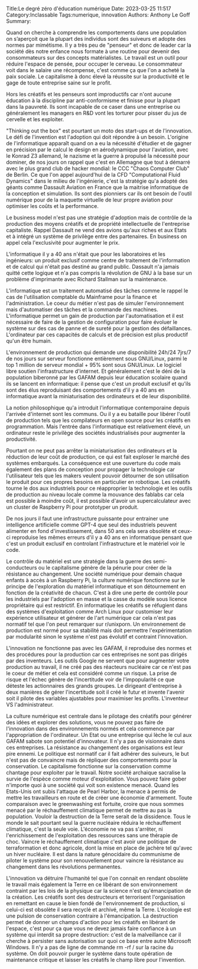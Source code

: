 ﻿Title:Le degré zéro d'éducation numérique 
Date: 2023-03-25 11:517
Category:Inclassable
Tags:numerique, innovation
Authors: Anthony Le Goff
Summary:

Quand on cherche à comprendre les comportements dans une population on s’aperçoit que la plupart des individus sont des suiveurs et adopte des normes par mimétisme. Il y a très peu de "penseur" et donc de leader car la société dès notre enfance nous formate à une routine pour devenir des consommateurs sur des concepts matérialistes. Le travail est un outil pour réduire l'espace de pensée, pour occuper le cerveau. Le consommateur voit dans le salaire une récompense, c'est comme ça que l'on a acheté la paix sociale. Le capitalisme à donc élevé la réussite sur la productivité et le gage de toute entreprise saine sur le profit.  

Hors les créatifs et les penseurs sont improductifs car n'ont aucune éducation à la discipline par anti-conformisme et finisse pour la plupart dans la pauvreté. Ils sont incapable de ce caser dans une entreprise ou généralement les managers en R&D vont les torturer pour pisser du jus de cervelle et les exploiter.  

"Thinking out the box" est pourtant un moto des start-ups et de l'innovation. Le défi de l'invention est l'adoption qui doit répondre à un besoin. L'origine de l'informatique apparaît quand on a eu la nécessité d'étudier et de gagner en précision par le calcul le design en aérodynamique pour l'aviation, avec le Konrad Z3 allemand, le nazisme et la guerre à propulsé la nécessité pour dominer, de nos jours on rappel que c'est en Allemagne que tout à démarré avec le plus grand club de hacker mondial: le CCC "Chaos Computer Club" de Berlin. Ce que l'on appel aujourd'hui de la CFD "Computational Fluid Dynamics" dans le milieu de l'ingénierie, c'est la stratégie qu'a adopté des géants comme Dassault Aviation en France que la maitrise informatique de la conception et simulation. Ils sont des pionniers car ils ont besoin de l'outil numérique pour de la maquette virtuelle de leur propre aviation pour optimiser les coûts et la performance.  

Le business model n'est pas une stratégie d'adoption mais de contrôle de la production des moyens créatifs et de propriété intellectuelle de l'entreprise capitaliste. Rappel Dassault ne vend des avions qu'aux riches et aux Etats et à intégré un système de privilège entre des partenaires. En business on appel cela l'exclusivité pour augmenter le prix.  

L'informatique il y a 40 ans n'était que pour les laboratoires et les ingénieurs: un produit exclusif comme centre de traitement de l'information et de calcul qui n'était pas destiné au grand public. Dassault n'a jamais quitté cette logique et n'a pas compris la révolution de GNU à la base sur un problème d'imprimante avec Richard Stallman sur la maintenance.  

L'informatique est un traitement automatisé des tâches comme le rappel le cas de l'utilisation comptable du Mainframe pour la finance et l'administration. Le coeur du métier n'est pas de simuler l'environnement mais d'automatiser des tâches et la commande des machines. L'informatique permet un gain de production par l'automatisation et il est nécessaire de faire de la gestion de configuration pour faire évoluer le système sur des cas de panne et de sureté pour la gestion des défaillances. L'ordinateur par ces capacités de calculs et de précision est plus productif qu'un être humain.  

L'environnement de production qui demande une disponibilité 24h/24 7jrs/7 de nos jours sur serveur fonctionne entièrement sous GNU/Linux, parmi le top 1 million de serveur mondial + 95% sont sous GNU/Linux. Le logiciel libre soutien l'infrastructure d'internet. Et généralement c'est le déni de la population biberonné par les GAFAM depuis leur éducation scolaire quand ils se lancent en informatique: il pense que c'est un produit exclusif et qu'ils sont des élus reproduisant des comportements d'il y a 40 ans en informatique avant la miniaturisation des ordinateurs et de leur disponibilité.  

La notion philosophique qu'a introduit l'informatique contemporaine depuis l'arrivée d'internet sont les communs. Ou il y a eu bataille pour libérer l'outil de production tels que les compilateurs en open source pour les créatifs en programmation. Mais l'entrée dans l'informatique est relativement élevé, un ordinateur reste le privilège des sociétés industrialisés pour augmenter la productivité.  

Pourtant on ne peut pas arrêter la miniaturisation des ordinateurs et la réduction de leur coût de production, ce qui est fait exploser le marché des systèmes embarqués. La conséquence est une ouverture du code mais également des plans de conception pour propager la technologie car l'utilisateur tels que les makers veulent pouvoir détourner de son utilisation le produit pour ces propres besoins en particulier en robotique. Les créatifs tourne le dos aux industriels pour ce réapproprier la technologie et les outils de production au niveau locale comme la mouvance des fablabs car cela est possible à moindre coût, il est possible d'avoir un supercalculateur avec un cluster de Raspberry Pi pour prototyper un produit.  

De nos jours il faut une infrastructure puissante pour entrainer une intelligence artificielle comme GPT-4 que seul des industriels peuvent alimenter en fond d'investissement, dans 50 ans cela sera obsolète et ceux-ci reproduise les mêmes erreurs d'il y a 40 ans en informatique pensant que c'est un produit exclusif en controlant l'infrastructure et le matériel voir le code.  

Le contrôle du matériel est une stratégie dans la guerre des semi-conducteurs ou le capitalisme génère de la pénurie pour créer de la résistance au changement. Une société numérique pour demain chaque enfants à accès à un Raspberry Pi, la culture numérique fonctionne sur le principe de l'exploration du matériel informatique et son détournement en fonction de la créativité de chacun. C'est à dire une perte de contrôle pour les industriels par l'adoption en masse et la casse du modèle sous licence propriétaire qui est restrictif. En informatique les créatifs se réfugient dans des systèmes d'exploitation comme Arch Linux pour customiser leur expérience utilisateur et générer de l'art numérique car cela n'est pas normatif tel que l'on peut remarquer sur r/unixporn. Un environnement de production est normé pour sa stabilité mais doit permettre l'expérimentation par modularité sinon le système n'est pas évolutif et contraint l'innovation.  

L'innovation ne fonctionne pas avec les GAFAM, il reproduise des normes et des procédures pour la production car ces entreprises ne sont pas dirigés par des inventeurs. Les outils Google ne servent que pour augmenter votre production au travail, il ne créé pas des réacteurs nucléaire car ce n'est pas le coeur de métier et cela est considéré comme un risque. La prise de risque et l'échec génère de l'incertitude voir de l'impopularité ce que déteste les actionnaires des grands groupes. Le dirigeant d'entreprise à deux manières de gérer l'incertitude soit il créé le futur et invente l'avenir soit il pilote des variables ajustables pour maximiser les profits. L'inventeur VS l'administrateur.  

La culture numérique est centrale dans le pilotage des créatifs pour générer des idées et explorer des solutions, vous ne pouvez pas faire de l'innovation dans des environnements normés et cela commence par l'appropriation de l'ordinateur. Un Etat ou une entreprise qui lèche le cul aux GAFAM sabote son potentiel d'innovateur. Il n'y a pas de visionnaire dans ces entreprises. La résistance au changement des organisations est leur pire ennemi. Le politique est normatif car il fait adhérer des suiveurs, le but n'est pas de convaincre mais de répliquer des comportements pour la conservation. Le capitalisme fonctionne sur la conservation comme chantage pour exploiter par le travail. Notre société archaique sacralise la survie de l'espèce comme moteur d'exploitation. Vous pouvez faire gober n'importe quoi à une société qui voit son existence menacé. Quand les Etats-Unis ont subis l'attaque de Pearl Harbor, la menace à permis de mettre les travailleurs en route et de créer une économie d'armement. Toute comparaison avec le greenwashing est fortuite, croire que nous sommes menacé par le réchauffement climatique permet de mettre au pas la population. Vouloir la destruction de la Terre serait de la dissidence. Tous le monde le sait pourtant seul la guerre nucléaire réduira le réchauffement climatique, c'est la seule voie. L'économie ne va pas s'arrêter, ni l'enrichissement de l'exploitation des ressources sans une thérapie de choc. Vaincre le réchauffement climatique c'est avoir une politique de terraformation et donc agricole, dont la mise en place de jachère tel qu'avec un hiver nucléaire. Il est dans la nature génocidaire du communisme de piloter le système pour son renouvellement pour vaincre la résistance au changement dans les révolutions permanentes.  

L'innovation va détruire l'humanité tel que l'on connait en rendant obsolète le travail mais également la Terre en ce libérant de son environnement contraint par les lois de la physique car la science n'est qu'émancipation de la création. Les créatifs sont des destructeurs et terrorisent l'organisation en remettant en cause le bien fondé de l'environnement de production, si celui-ci est obsolète il sera recyclé et archivé, même la Terre. L'écologie est une pulsion de conservation contraire à l'émancipation. La destruction permet de donner un champs d'action pour les créatifs en libérant de l'espace, c'est pour ça que vous ne devez jamais faire confiance à un système qui interdit sa propre destruction: c'est de la malveillance car il cherche à persister sans autorisation sur quoi ce base entre autre Microsoft Windows. Il n'y a pas de ligne de commande rm -rf / sur la racine du système. On doit pouvoir purger le système dans toute opération de maintenance critique et laisser les créatifs le champ libre pour l'invention.